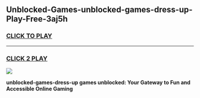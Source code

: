 
## Unblocked-Games-unblocked-games-dress-up-Play-Free-3aj5h
<h3>
<a href="https://premium76.site?title=unblocked-games-dress-up&ref=19M">CLICK TO PLAY</a></h3>
<hr>

<h3>
<a href="https://premium76.site?title=unblocked-games-dress-up&ref=19M">CLICK 2 PLAY</a>
  
</h3>

<a href="https://premium76.site?title=unblocked-games-dress-up&ref=19M"><img src="https://clearcache.store/games.png"></a>


**unblocked-games-dress-up games unblocked: Your Gateway to Fun and Accessible Online Gaming**
